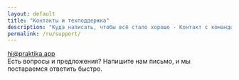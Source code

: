 ```yaml
---
layout: default
title: "Контакты и техподдержка"
description: "Куда написать, чтобы всё стало хорошо - Контакт с командой Praktika"
permalink: /ru/support/
---
```


<div class="main">
  <div class="content">
    <div class="first-screen-wrapper">
      <a href="mailto:hi@praktika.app?subject=Есть вопросики!" class="mailto w-inline-block">
        <div class="contacts-wrapper">hi@praktika.app</div>
      </a>
      <div class="feedback-form-text">
        Есть вопросы и предложения? Напишите нам письмо, и мы постараемся ответить быстро.
      </div>
    </div>
  </div>
</div>
